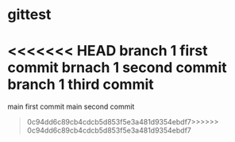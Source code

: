 # gittest
<<<<<<< HEAD
branch 1 first commit
brnach 1 second commit
branch 1 third commit
=======
main first commit
main second commit
>0c94dd6c89cb4cdcb5d853f5e3a481d9354ebdf7>>>>>> 0c94dd6c89cb4cdcb5d853f5e3a481d9354ebdf7
